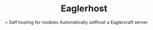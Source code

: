 <h1 align="center">Eaglerhost</h1>
> Self hosting for noobies
Automatically selfhost a Eaglercraft server
